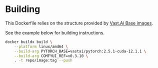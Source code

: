 # Building

This Dockerfile relies on the structure provided by [Vast.Ai Base images](https://github.com/vast-ai/base-image).

See the example below for building instructions.

```bash
docker buildx build \
    --platform linux/amd64 \
    --build-arg PYTORCH_BASE=vastai/pytorch:2.5.1-cuda-12.1.1 \
    --build-arg COMFYUI_REF=v0.3.10 \
    . -t repo/image:tag --push
```

